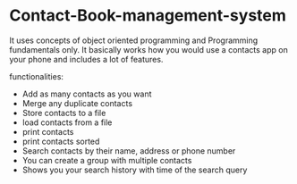 # Contact-Book-management-system
It uses concepts of object oriented programming and Programming fundamentals only. It basically works how you would use a contacts app on your phone and includes a lot of features.

functionalities:
- Add as many contacts as you want
- Merge any duplicate contacts
- Store contacts to a file
- load contacts from a file
- print contacts
- print contacts sorted
- Search contacts by their name, address or phone number
- You can create a group with multiple contacts
- Shows you your search history with time of the search query
